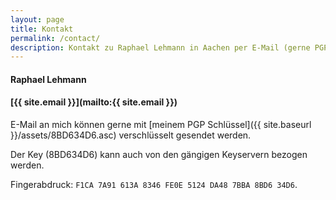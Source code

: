 ```yaml
---
layout: page
title: Kontakt
permalink: /contact/
description: Kontakt zu Raphael Lehmann in Aachen per E-Mail (gerne PGP verschlüsselt)
---
```

#### Raphael Lehmann

#### [{{ site.email }}](mailto:{{ site.email }})

E-Mail an mich können gerne mit [meinem PGP Schlüssel]({{ site.baseurl }}/assets/8BD634D6.asc) verschlüsselt gesendet werden.

Der Key (8BD634D6) kann auch von den gängigen Keyservern bezogen werden.

Fingerabdruck: `F1CA 7A91 613A 8346 FE0E 5124 DA48 7BBA 8BD6 34D6`.
